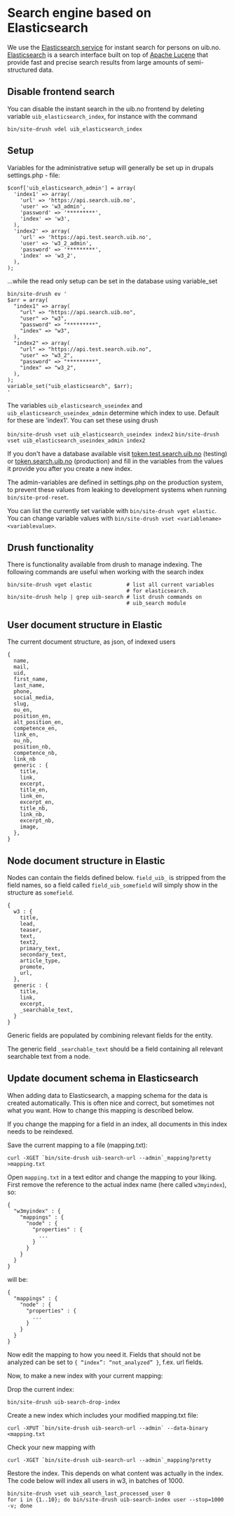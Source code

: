 # Search engine based on Elasticsearch

We use the [Elasticsearch service](https://tk.app.uib.no/node/247)
for instant search for persons on uib.no.
[Elasticsearch](https://en.wikipedia.org/wiki/Elasticsearch) is a search
interface built on top of [Apache Lucene](https://lucene.apache.org) that
provide fast and precise search results from large amounts of semi-structured
data.

## Disable frontend search
You can disable the instant search in the uib.no frontend by deleting
variable `uib_elasticsearch_index`, for instance with the command

    bin/site-drush vdel uib_elasticsearch_index

## Setup

Variables for the administrative setup will generally be set up in drupals
settings.php - file:

    $conf['uib_elasticsearch_admin'] = array(
      'index1' => array(
        'url' => 'https://api.search.uib.no',
        'user' => 'w3_admin',
        'password' => '*********',
        'index' => 'w3',
      ),
      'index2' => array(
        'url' => 'https://api.test.search.uib.no',
        'user' => 'w3_2_admin',
        'password' => '*********',
        'index' => 'w3_2',
      ),
    );

...while the read only setup can be set in the database using variable_set

    bin/site-drush ev '
    $arr = array(
      "index1" => array(
        "url" => "https://api.search.uib.no",
        "user" => "w3",
        "password" => "*********",
        "index" => "w3",
      ),
      "index2" => array(
        "url" => "https://api.test.search.uib.no",
        "user" => "w3_2",
        "password" => "*********",
        "index" => "w3_2",
      ),
    );
    variable_set("uib_elasticsearch", $arr);
    '

The variables `uib_elasticsearch_useindex` and
`uib_elasticsearch_useindex_admin` determine which index to use. Default
for these are 'index1'. You can set these using drush

  `bin/site-drush vset uib_elasticsearch_useindex index2`
  `bin/site-drush vset uib_elasticsearch_useindex_admin index2`

If you don't have a database available visit
[token.test.search.uib.no](https://token.test.search.uib.no) (testing) or
[token.search.uib.no](https://token.search.uib.no) (production)
and fill in the variables from the values it provide you after you
create a new index.

The admin-variables are defined in settings.php on the production system, to
prevent these values from leaking to development systems when running
`bin/site-prod-reset`.

You can list the currently set variable with
`bin/site-drush vget elastic`.
You can change variable values with
`bin/site-drush vset <variablename> <variablevalue>`.

## Drush functionality

There is functionality available from drush to manage
indexing. The following commands are useful when working with the search index

    bin/site-drush vget elastic           # list all current variables
                                          # for elasticsearch.
    bin/site-drush help | grep uib-search # list drush commands on
                                          # uib_search module

## User document structure in Elastic

The current document structure, as json, of indexed users

    {
      name,
      mail,
      uid,
      first_name,
      last_name,
      phone,
      social_media,
      slug,
      ou_en,
      position_en,
      alt_position_en,
      competence_en,
      link_en,
      ou_nb,
      position_nb,
      competence_nb,
      link_nb
      generic : {
        title,
        link,
        excerpt,
        title_en,
        link_en,
        excerpt_en,
        title_nb,
        link_nb,
        excerpt_nb,
        image,
      },
    }

## Node document structure in Elastic

Nodes can contain the fields defined below. `field_uib_` is stripped from the
field names, so a field called `field_uib_somefield` will simply show in the
structure as `somefield`.


    {
      w3 : {
        title,
        lead,
        teaser,
        text,
        text2,
        primary_text,
        secondary_text,
        article_type,
        promote,
        url,
      },
      generic : {
        title,
        link,
        excerpt,
        _searchable_text,
      }
    }

Generic fields are populated by combining relevant fields for the entity.

The generic field `_searchable_text` should be a field containing all relevant
searchable text from a node.

## Update document schema in Elasticsearch

When adding data to Elasticsearch, a mapping schema for the data is created
automatically. This is often nice and correct, but sometimes not what you want.
How to change this mapping is described below.

If you change the mapping for a field in an index, all documents in this
index needs to be reindexed.

Save the current mapping to a file (mapping.txt):

    curl -XGET `bin/site-drush uib-search-url --admin`_mapping?pretty >mapping.txt

Open `mapping.txt` in a text editor and change the mapping to your liking. First
remove the reference to the actual index name (here called `w3myindex`), so:

    {
      "w3myindex" : {
        "mappings" : {
          "node" : {
            "properties" : {
              ...
            }
          }
        }
      }
    }

will be:

    {
      "mappings" : {
        "node" : {
          "properties" : {
            ...
          }
        }
      }
    }

Now edit the mapping to how you need it. Fields that should not be analyzed can
be set to `{ “index”: “not_analyzed” }`, f.ex. url fields.

Now, to make a new index with your current mapping:

Drop the current index:

    bin/site-drush uib-search-drop-index

Create a new index which includes your modified mapping.txt file:

    curl -XPUT `bin/site-drush uib-search-url --admin` --data-binary <mapping.txt

Check your new mapping with

    curl -XGET `bin/site-drush uib-search-url --admin`_mapping?pretty

Restore the index. This depends on what content was actually in the index. The
code below will index all users in w3, in batches of 1000.

    bin/site-drush vset uib_search_last_processed_user 0
    for i in {1..10}; do bin/site-drush uib-search-index user --stop=1000 -v; done
